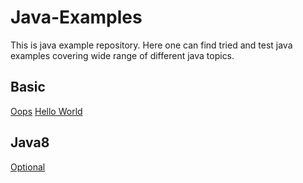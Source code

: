 # Java-Examples

This is java example repository. Here one can find tried and test java examples covering wide range of different java topics.

## Basic
[Oops](https://github.com/harshalmistry/java-examples/tree/main/src/main/java/basic/oops)
[Hello World](https://github.com/harshalmistry/java-examples/blob/main/src/main/java/basic/HelloWorld.java)

## Java8
[Optional](https://github.com/harshalmistry/java-examples/tree/main/src/main/java/java8/optional)